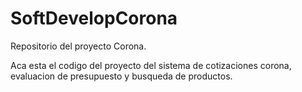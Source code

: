 # SoftDevelopCorona
Repositorio del proyecto Corona.

Aca esta el codigo del proyecto del sistema de cotizaciones corona, evaluacion de presupuesto y busqueda de productos.
